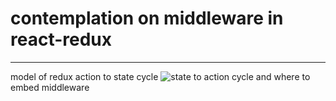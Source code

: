 # contemplation on middleware in react-redux
---
model of redux action to state cycle
![state to action cycle](http://i.imgur.com/U0sRiFd.png)
and where to embed middleware
